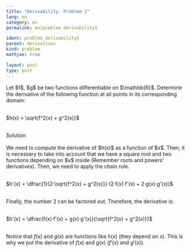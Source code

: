 ```yaml
---
title: "Derivability. Problem 1"
lang: en
category: en
permalink: en/problem_derivability1

ident: problem_derivability1
parent: derivatives
kind: problem
mathjax: true

layout: post
type: post
---
```


<div>
Let $f$, $g$ be two functions diﬀerentiable on $\mathbb{R}$. Determine the derivative of the following function at all points in its corresponding domain: <br><br>

$h(x) = \sqrt{f^2(x) + g^2(x)}$<br><br>

<div class="bcblue boxdissap">
Solution
</div><br>

<div class="dissap">
We need to compute the derivative of $h(x)$ as a function of $x$. Then, it is necessary to take into account that we have a square root and two functions depending on $x$ inside (Remember roots and powers' derivatives). Then, we need to apply the chain rule.<br><br>

$h'(x) = \dfrac{1}{2·\sqrt{f^2(x) + g^2(x)}}·(2·f(x)·f'(x) + 2·g(x)·g'(x))$<br><br>

Finally, the number $2$ can be factored out. Therefore, the derivative is:<br><br>

$h'(x) = \dfrac{f(x)·f'(x) + g(x)·g'(x)}{\sqrt{f^2(x) + g^2(x)}}$<br><br>

Notice that $f(x)$ and $g(x)$ are functions like $h(x)$ (they depend on $x$). This is why we put the derivative of $f(x)$ and $g(x)$ ($f'(x)$ and $g'(x)$).

</div>
